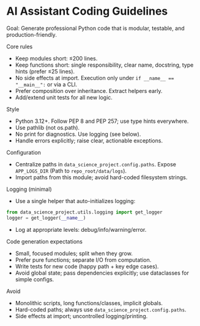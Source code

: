 # AI Assistant Coding Guidelines

Goal: Generate professional Python code that is modular, testable, and production-friendly.

Core rules
- Keep modules short: ≤200 lines.
- Keep functions short: single responsibility, clear name, docstring, type hints (prefer ≤25 lines).
- No side effects at import. Execution only under `if __name__ == "__main__":` or via a CLI.
- Prefer composition over inheritance. Extract helpers early.
- Add/extend unit tests for all new logic.

Style
- Python 3.12+. Follow PEP 8 and PEP 257; use type hints everywhere.
- Use pathlib (not os.path).
- No print for diagnostics. Use logging (see below).
- Handle errors explicitly; raise clear, actionable exceptions.


Configuration
- Centralize paths in `data_science_project.config.paths`. Expose `APP_LOGS_DIR` (Path to `repo_root/data/logs`).
- Import paths from this module; avoid hard-coded filesystem strings.

Logging (minimal)
- Use a single helper that auto-initializes logging:
```python
from data_science_project.utils.logging import get_logger
logger = get_logger(__name__)
```
- Log at appropriate levels: debug/info/warning/error. 

Code generation expectations
- Small, focused modules; split when they grow.
- Prefer pure functions; separate I/O from computation.
- Write tests for new code (happy path + key edge cases).
- Avoid global state; pass dependencies explicitly; use dataclasses for simple configs.

Avoid
- Monolithic scripts, long functions/classes, implicit globals.
- Hard-coded paths; always use `data_science_project.config.paths`.
- Side effects at import; uncontrolled logging/printing.